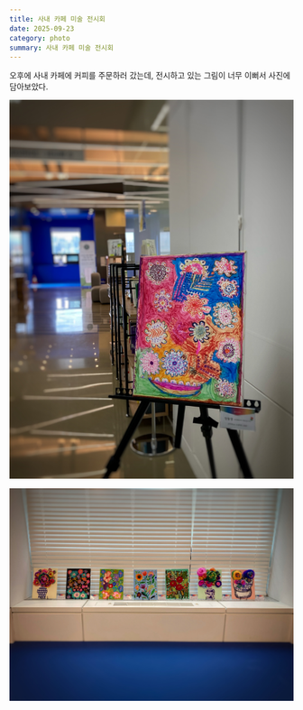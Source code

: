 ```yaml
---
title: 사내 카페 미술 전시회
date: 2025-09-23
category: photo
summary: 사내 카페 미술 전시회
---
```


<script>
    export let src;
</script>
 
 오후에 사내 카페에 커피를 주문하러 갔는데, 전시하고 있는 그림이 너무 이뻐서 사진에 담아보았다. 

<img 
    src="/images/2025/250923_exhibition1.JPG" 
    alt="lunch-time-scenery" 
    class="post-vertical"
    loading="lazy"
/>

<img 
    src="/images/2025/250923_exhibition2.JPG" 
    alt="lunch-time-scenery" 
    class="post-horizontal"
    loading="lazy"
/>